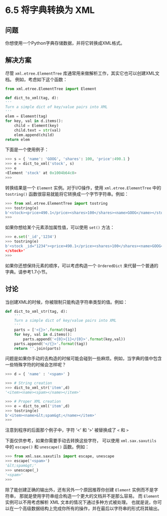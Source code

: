 # 6.5 将字典转换为 XML

## 问题

你想使用一个Python字典存储数据，并将它转换成XML格式。

## 解决方案

尽管 `xml.etree.ElementTree` 库通常用来做解析工作，其实它也可以创建XML文档。 例如，考虑如下这个函数：

```python
from xml.etree.ElementTree import Element

def dict_to_xml(tag, d):
'''
Turn a simple dict of key/value pairs into XML
'''
elem = Element(tag)
for key, val in d.items():
    child = Element(key)
    child.text = str(val)
    elem.append(child)
return elem
```

下面是一个使用例子：

```python
>>> s = { 'name': 'GOOG', 'shares': 100, 'price':490.1 }
>>> e = dict_to_xml('stock', s)
>>> e
<Element 'stock' at 0x1004b64c8>
>>>
```

转换结果是一个 `Element` 实例。对于I/O操作，使用 `xml.etree.ElementTree` 中的 `tostring()` 函数很容易就能将它转换成一个字节字符串。例如：

```python
>>> from xml.etree.ElementTree import tostring
>>> tostring(e)
b'<stock><price>490.1</price><shares>100</shares><name>GOOG</name></stock>'
>>>
```

如果你想给某个元素添加属性值，可以使用 `set()` 方法：

```python
>>> e.set('_id','1234')
>>> tostring(e)
b'<stock _id="1234"><price>490.1</price><shares>100</shares><name>GOOG</name>
</stock>'
>>>
```

如果你还想保持元素的顺序，可以考虑构造一个 `OrderedDict` 来代替一个普通的字典。请参考1.7小节。

## 讨论

当创建XML的时候，你被限制只能构造字符串类型的值。例如：

```python
def dict_to_xml_str(tag, d):
    '''
    Turn a simple dict of key/value pairs into XML
    '''
    parts = ['<{}>'.format(tag)]
    for key, val in d.items():
        parts.append('<{0}>{1}</{0}>'.format(key,val))
    parts.append('</{}>'.format(tag))
    return ''.join(parts)
```

问题是如果你手动的去构造的时候可能会碰到一些麻烦。例如，当字典的值中包含一些特殊字符的时候会怎样呢？

```python
>>> d = { 'name' : '<spam>' }

>>> # String creation
>>> dict_to_xml_str('item',d)
'<item><name><spam></name></item>'

>>> # Proper XML creation
>>> e = dict_to_xml('item',d)
>>> tostring(e)
b'<item><name>&lt;spam&gt;</name></item>'
>>>
```

注意到程序的后面那个例子中，字符  ‘<’  和  ‘>’  被替换成了 `<` 和 `>`

下面仅供参考，如果你需要手动去转换这些字符， 可以使用 `xml.sax.saxutils` 中的 `escape()` 和 `unescape()` 函数。例如：

```python
>>> from xml.sax.saxutils import escape, unescape
>>> escape('<spam>')
'&lt;spam&gt;'
>>> unescape(_)
'<spam>'
>>>
```

除了能创建正确的输出外，还有另外一个原因推荐你创建 `Element` 实例而不是字符串， 那就是使用字符串组合构造一个更大的文档并不是那么容易。 而 `Element` 实例可以不用考虑解析 XML 文本的情况下通过多种方式被处理。 也就是说，你可以在一个高级数据结构上完成你所有的操作，并在最后以字符串的形式将其输出。